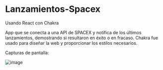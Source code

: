 # Lanzamientos-Spacex
Usando React con Chakra

App que se conecta a una API de SPACEX y notifica de los últimos lanzamientos, demostrando si resultaron en éxito o en fracaso.
Chakra fue usado para diseñar la web y proporcionar los estilos necesarios.

Capturas de pantalla:

![image](https://user-images.githubusercontent.com/55546022/167908445-16fb4841-6e2a-4c68-9444-d2350dc603a1.png)
